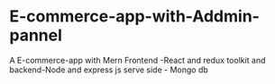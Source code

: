 # E-commerce-app-with-Addmin-pannel
A E-commerce-app with Mern  Frontend -React and redux toolkit and backend-Node and express js serve side - Mongo db
 
 
 
 
 
